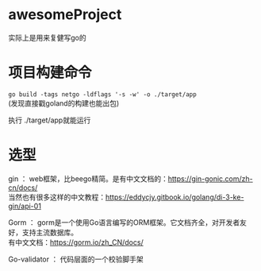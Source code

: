 # awesomeProject
实际上是用来复健写go的

# 项目构建命令

`go build -tags netgo -ldflags '-s -w' -o ./target/app`  
(发现直接戳goland的构建也能出包)

执行 ./target/app就能运行

# 选型

gin ： web框架，比beego精简。是有中文文档的：https://gin-gonic.com/zh-cn/docs/  
当然也有很多这样的中文教程：https://eddycjy.gitbook.io/golang/di-3-ke-gin/api-01  

Gorm ： gorm是一个使用Go语言编写的ORM框架。它文档齐全，对开发者友好，支持主流数据库。  
有中文文档：https://gorm.io/zh_CN/docs/  

Go-validator ： 代码层面的一个校验脚手架